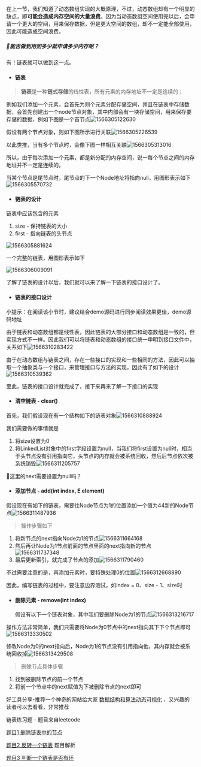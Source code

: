 在上一节，我们知道了动态数组实现的大概原理，不过，动态数组却有一个明显的缺点，即**可能会造成内存空间的大量浪费**。因为当动态数组空间使用完以后，会申请一个更大的空间，用来保存数据，但是更大空间的数组，却不一定能全部使用，因此可能造成空间浪费。

##### 🤔能否做到用到多少就申请多少内存呢？

有！链表就可以做到这一点。

- #### 链表

> **链表**是一种**链式存储**的线性表，所有元素的内存地址不一定是连续的；

例如我们添加一个元素，会首先为则个元素分配存储空间，并且在链表中存储数据，会首先创建出一个node节点对象，其中内部会有一块存储空间，用来保存要存储的数据，例如下图是一个首节点![1566305122630](https://github.com/MSTGit/Algorithm/blob/master/LinkedListDemo/Resource\1566305122630.png)

假设有两个节点对象，则如下图所示进行关联![1566305226539](https://github.com/MSTGit/Algorithm/blob/master/LinkedListDemo/Resource\1566305226539.png)

以此类推，当有多个节点时，会像下图一样相互关联![1566305313016](https://github.com/MSTGit/Algorithm/blob/master/LinkedListDemo/Resource\1566305313016.png)

所以，由于每次添加一个元素，都是新分配的内存空间，说一每个节点之间的内存地址并不一定是连续的。

当某个节点是尾节点时，尾节点的下一个Node地址将指向null，用图形表示如下![1566305570732](https://github.com/MSTGit/Algorithm/blob/master/LinkedListDemo/Resource\1566305570732.png)

- #### 链表的设计

链表中应该包含的元素

1. size - 保持链表的大小
2. first - 指向链表的头节点

![1566305881624](https://github.com/MSTGit/Algorithm/blob/master/LinkedListDemo/Resource\1566305881624.png)

一个完整的链表，用图形表示如下

![1566306009091](https://github.com/MSTGit/Algorithm/blob/master/LinkedListDemo/Resource\1566306009091.png)

了解了链表的设计以后，我们就可以来了解一下链表的接口设计了。

- #### 链表的接口设计

小提示：在阅读该小节时，建议结合demo源码进行同步阅读效果更佳，demo源码地址

由于链表和动态数组都是线性表，因此链表的大部分接口和动态数组是一致的，但实现方式不一样。因此我们可以将链表和动态数组的接口统一申明到接口文件中，关系如下![1566310283422](https://github.com/MSTGit/Algorithm/blob/master/LinkedListDemo/Resource\1566310283422.png)

由于在动态数组与链表之间，存在一些接口的实现和一些相同的方法，因此可以抽取一个抽象类与一个接口，来管理接口与方法的实现，因此有了如下的设计![1566310539362](https://github.com/MSTGit/Algorithm/blob/master/LinkedListDemo/Resource\1566310539362.png)

至此，链表的接口设计就完成了，接下来再来了解一下接口的实现

- #### 清空链表 - clear()

首先，我们假设现在有一个结构如下的链表对象![1566310888924](https://github.com/MSTGit/Algorithm/blob/master/LinkedListDemo/Resource\1566310888924.png)

我们需要做的事情就是

1. 将size设置为0
2. 将LinkedList对象中的first字段设置为null，当我们将first设置为null时，相当于头节点没有引用指向它，头节点的内存就会被系统回收，然后后节点依次被系统销毁![1566311205757](https://github.com/MSTGit/Algorithm/blob/master/LinkedListDemo/Resource\1566311205757.png)

🤔这里的next需要设置为null吗？

- #### 添加节点 - add(int index, E element)

假设现在有如下的链表，需要往Node节点为1的位置添加一个值为44新的Node节点![1566311487936](https://github.com/MSTGit/Algorithm/blob/master/LinkedListDemo/Resource\1566311487936.png)

> 操作步骤如下

1. 将新节点的next指向Node为1的节点![1566311664168](https://github.com/MSTGit/Algorithm/blob/master/LinkedListDemo/Resource\1566311664168.png)
2. 然后再让Node为1节点前面的节点里面的next指向新的节点![1566311737348](https://github.com/MSTGit/Algorithm/blob/master/LinkedListDemo/Resource\1566311737348.png)
3. 最后更新索引，就完成了节点的添加![1566311790460](https://github.com/MSTGit/Algorithm/blob/master/LinkedListDemo/Resource\1566311790460.png)

不过需要注意的是，再添加元素时，要特殊处理0的位置![1566312668890](https://github.com/MSTGit/Algorithm/blob/master/LinkedListDemo/Resource\1566312668890.png)

因此，编写链表的过程中，要注意边界测试，如index = 0、size - 1、size时

- #### 删除元素 - remove(int index)

  假设有以下一个链表对象，其中我们要删除Node为1的节点![1566313216717](https://github.com/MSTGit/Algorithm/blob/master/LinkedListDemo/Resource\1566313216717.png)

  

操作方法非常简单，我们只需要将Node为0节点中的next指向其下下个节点即可![1566313330502](https://github.com/MSTGit/Algorithm/blob/master/LinkedListDemo/Resource\1566313330502.png)

修改Node为0的next指向后，Node为1的节点没有引用指向他，其内存就会被系统回收掉![1566313429508](https://github.com/MSTGit/Algorithm/blob/master/LinkedListDemo/Resource\1566313429508.png)

> 删除节点具体步骤

1. 找到被删除节点的前一个节点
2. 将前一个节点中的next赋值为下被删除节点的next即可

好工具分享-推荐一个神奇的网站给大家 [数据结构和算法动态可视化](https://visualgo.net/zh) ，又兴趣的读者可以去看看，非常推荐

链表练习题 - 题目来自leetcode

[题目1 删除链表中的节点](https://leetcode-cn.com/problems/delete-node-in-a-linked-list/)

[题目2 反转一个链表](https://leetcode-cn.com/problems/reverse-linked-list/) 题目解析

[题目3 判断一个链表是否有环](https://leetcode-cn.com/problems/linked-list-cycle/)